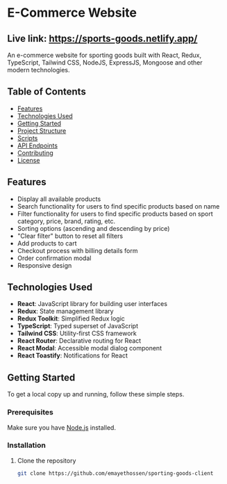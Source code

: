 # E-Commerce Website

## Live link: https://sports-goods.netlify.app/

An e-commerce website for sporting goods built with React, Redux, TypeScript, Tailwind CSS, NodeJS, ExpressJS, Mongoose and other modern technologies.

## Table of Contents

- [Features](#features)
- [Technologies Used](#technologies-used)
- [Getting Started](#getting-started)
- [Project Structure](#project-structure)
- [Scripts](#scripts)
- [API Endpoints](#api-endpoints)
- [Contributing](#contributing)
- [License](#license)

## Features

- Display all available products
- Search functionality for users to find specific products based on name
- Filter functionality for users to find specific products based on sport category, price, brand, rating, etc.
- Sorting options (ascending and descending by price)
- "Clear filter" button to reset all filters
- Add products to cart
- Checkout process with billing details form
- Order confirmation modal
- Responsive design

## Technologies Used

- **React**: JavaScript library for building user interfaces
- **Redux**: State management library
- **Redux Toolkit**: Simplified Redux logic
- **TypeScript**: Typed superset of JavaScript
- **Tailwind CSS**: Utility-first CSS framework
- **React Router**: Declarative routing for React
- **React Modal**: Accessible modal dialog component
- **React Toastify**: Notifications for React

## Getting Started

To get a local copy up and running, follow these simple steps.

### Prerequisites

Make sure you have [Node.js](https://nodejs.org/) installed.

### Installation

1. Clone the repository
   ```sh
   git clone https://github.com/emayethossen/sporting-goods-client
